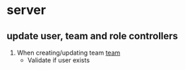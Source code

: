 # server

## update user, team and role controllers

1. When creating/updating team [team](./controllers/team.controller.js)
    <!-- - {{ UPDATE }} Remove team ID from user, if team is updated and removes the user -->
    - Validate if user exists

